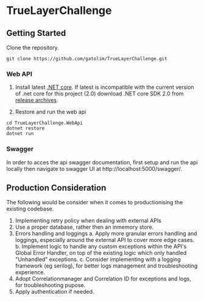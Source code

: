 # TrueLayerChallenge


## Getting Started

Clone the repository.
```shell
git clone https://github.com/gatolim/TrueLayerChallenge.git
```

### Web API

1. Install latest [.NET core](https://www.microsoft.com/net/core). 
If latest is incompatible with the current version of .net core for this project (2.0)
download .NET core SDK 2.0 from [release archives](https://github.com/dotnet/core/blob/master/release-notes/download-archives/2.0.0-download.md).

2. Restore and run the web api
```shell
cd TrueLayerChallenge.WebApi
dotnet restore
dotnet run
```

### Swagger

In order to acces the api swagger documentation, first setup and run the api locally then navigate to swagger UI at http://localhost:5000/swagger/.



## Production Consideration
The following would be consider when it comes to productionising the existing codebase.

1. Implementing retry policy when dealing with external APIs
2. Use a proper database, rather then an inmemory store.
3. Errors handling and loggings
  a. Apply more granular errors handling and loggings, especially around the external API to cover more edge cases. 
  b. Implement logic to handle any custom exceptions within the API's Global Error Handler, on top of the existing logic which only handled "Unhandled" exceptions.
  c. Consider implementing with a logging framework (eg serilog), for better logs management and troubleshooting experience.
6. Adopt Correlationmanager and Correlation ID for exceptions and logs, for troubleshooting pupose.
7. Apply authentication if needed.
